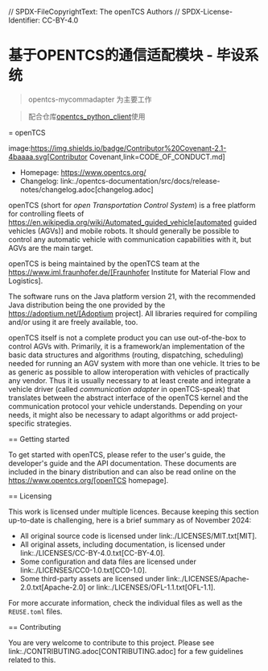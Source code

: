 // SPDX-FileCopyrightText: The openTCS Authors
// SPDX-License-Identifier: CC-BY-4.0

# 基于OPENTCS的通信适配模块 - 毕设系统

> opentcs-mycommadapter 为主要工作

> 配合仓库[opentcs_python_client](https://github.com/BBBlllack/opentcs_python_client)使用

= openTCS

image:https://img.shields.io/badge/Contributor%20Covenant-2.1-4baaaa.svg[Contributor Covenant,link=CODE_OF_CONDUCT.md]

* Homepage: https://www.opentcs.org/
* Changelog: link:./opentcs-documentation/src/docs/release-notes/changelog.adoc[changelog.adoc]

openTCS (short for _open Transportation Control System_) is a free platform for controlling fleets of https://en.wikipedia.org/wiki/Automated_guided_vehicle[automated guided vehicles (AGVs)] and mobile robots.
It should generally be possible to control any automatic vehicle with communication capabilities with it, but AGVs are the main target.

openTCS is being maintained by the openTCS team at the https://www.iml.fraunhofer.de/[Fraunhofer Institute for Material Flow and Logistics].

The software runs on the Java platform version 21, with the recommended Java distribution being the one provided by the https://adoptium.net/[Adoptium project].
All libraries required for compiling and/or using it are freely available, too.

openTCS itself is not a complete product you can use out-of-the-box to control AGVs with.
Primarily, it is a framework/an implementation of the basic data structures and algorithms (routing, dispatching, scheduling) needed for running an AGV system with more than one vehicle.
It tries to be as generic as possible to allow interoperation with vehicles of practically any vendor.
Thus it is usually necessary to at least create and integrate a vehicle driver (called _communication adapter_ in openTCS-speak) that translates between the abstract interface of the openTCS kernel and the communication protocol your vehicle understands.
Depending on your needs, it might also be necessary to adapt algorithms or add project-specific strategies.

== Getting started

To get started with openTCS, please refer to the user's guide, the developer's guide and the API documentation.
These documents are included in the binary distribution and can also be read online on the https://www.opentcs.org/[openTCS homepage].

== Licensing

This work is licensed under multiple licences.
Because keeping this section up-to-date is challenging, here is a brief summary as of November 2024:

* All original source code is licensed under link:./LICENSES/MIT.txt[MIT].
* All original assets, including documentation, is licensed under link:./LICENSES/CC-BY-4.0.txt[CC-BY-4.0].
* Some configuration and data files are licensed under link:./LICENSES/CC0-1.0.txt[CC0-1.0].
* Some third-party assets are licensed under link:./LICENSES/Apache-2.0.txt[Apache-2.0] or link:./LICENSES/OFL-1.1.txt[OFL-1.1].

For more accurate information, check the individual files as well as the `REUSE.toml` files.

== Contributing

You are very welcome to contribute to this project.
Please see link:./CONTRIBUTING.adoc[CONTRIBUTING.adoc] for a few guidelines related to this.
